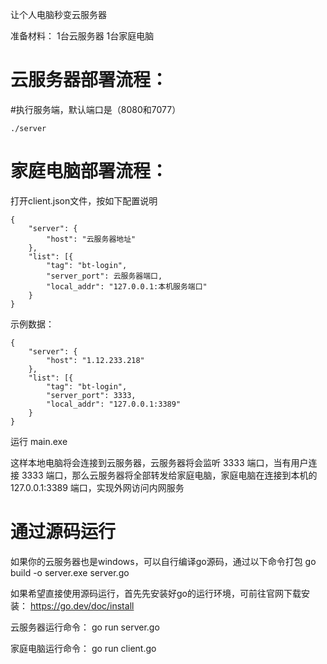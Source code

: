 让个人电脑秒变云服务器

准备材料：
1台云服务器
1台家庭电脑


# 云服务器部署流程：

#执行服务端，默认端口是（8080和7077）
```
./server
```

# 家庭电脑部署流程：
打开client.json文件，按如下配置说明
```
{
    "server": {
        "host": "云服务器地址"
    },
    "list": [{
        "tag": "bt-login",
        "server_port": 云服务器端口,
        "local_addr": "127.0.0.1:本机服务端口"
    }
}
```
示例数据：
```
{
    "server": {
        "host": "1.12.233.218"
    },
    "list": [{
        "tag": "bt-login",
        "server_port": 3333,
        "local_addr": "127.0.0.1:3389"
    }
}
```

运行 main.exe 

这样本地电脑将会连接到云服务器，云服务器将会监听 3333 端口，当有用户连接 3333 端口，那么云服务器将全部转发给家庭电脑，家庭电脑在连接到本机的 127.0.0.1:3389 端口，实现外网访问内网服务



# 通过源码运行
如果你的云服务器也是windows，可以自行编译go源码，通过以下命令打包
go build -o server.exe server.go

如果希望直接使用源码运行，首先先安装好go的运行环境，可前往官网下载安装：
https://go.dev/doc/install

云服务器运行命令：
go run server.go

家庭电脑运行命令：
go run client.go